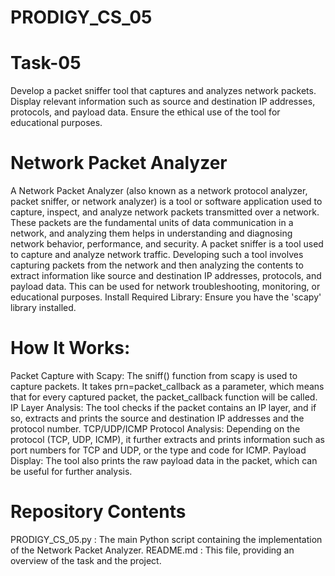 # PRODIGY_CS_05

# Task-05
Develop a packet sniffer tool that captures and analyzes network packets. Display relevant information such as source and destination IP addresses, protocols, and payload data. Ensure the ethical use of the tool for educational purposes.

# Network Packet Analyzer
A Network Packet Analyzer (also known as a network protocol analyzer, packet sniffer, or network analyzer) is a tool or software application used to capture, inspect, and analyze network packets transmitted over a network. These packets are the fundamental units of data communication in a network, and analyzing them helps in understanding and diagnosing network behavior, performance, and security. A packet sniffer is a tool used to capture and analyze network traffic. Developing such a tool involves capturing packets from the network and then analyzing the contents to extract information like source and destination IP addresses, protocols, and payload data. This can be used for network troubleshooting, monitoring, or educational purposes.
Install Required Library: Ensure you have the 'scapy' library installed.

# How It Works:
Packet Capture with Scapy: The sniff() function from scapy is used to capture packets. It takes prn=packet_callback as a parameter, which means that for every captured packet, the packet_callback function will be called.
IP Layer Analysis: The tool checks if the packet contains an IP layer, and if so, extracts and prints the source and destination IP addresses and the protocol number.
TCP/UDP/ICMP Protocol Analysis: Depending on the protocol (TCP, UDP, ICMP), it further extracts and prints information such as port numbers for TCP and UDP, or the type and code for ICMP.
Payload Display: The tool also prints the raw payload data in the packet, which can be useful for further analysis.

# Repository Contents
PRODIGY_CS_05.py : The main Python script containing the implementation of the Network Packet Analyzer.
README.md : This file, providing an overview of the task and the project.
